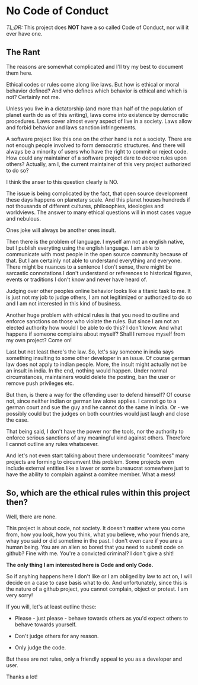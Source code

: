 # No Code of Conduct

*TL;DR:* This project  does **NOT** have a so called  Code of Conduct,
nor will it ever have one.

## The Rant

The reasons are somewhat complicated and  I'll try my best to document
them here.

Ethical codes  or rules come  along like laws.  But how is  ethical or
moral behavior defined? And who  defines which behavior is ethical and
which is not? Certainly not me.

Unless  you  live  in  a  dictatorship (and  more  than  half  of  the
population of  planet earth  do as  of this  writing), laws  come into
existence by democratic procedures. Laws  cover almost every aspect of
live in  a society. Laws allow  and forbid behavior and  laws sanction
infringements.

A software project like  this one on the other hand  is not a society.
There   are   not   enough   people  involved   to   form   democratic
structures. And there will always be  a minority of users who have the
right to commit or reject code. How could any maintainer of a software
project dare to decree rules upon  others? Actually, am I, the current
maintainer of this very project authorized to do so?

I think the anser to this question clearly is NO.

The  issue  is  being  complicated  by  the  fact,  that  open  source
development these  days happens  on planetary  scale. And  this planet
houses hundreds if not  thousands of different cultures, philosophies,
ideologies and worldviews.  The answer  to many ethical questions will
in most cases vague and nebulous.

Ones joke will always be another ones insult.

Then there  is the  problem of  language. I myself  am not  an english
native, but I publish everyting using  the english language. I am able
to communicate with  most people in the open  source community because
of that.   But I am  certainly not  able to understand  everything and
everyone. There  might be nuances to  a sentence I don't  sense, there
might be  sarcastic connotations I  don't understand or  references to
historical figures, events  or traditions I don't know  and never have
heard of.

Judging over other  peoples online behavior looks like  a titanic task
to me. It is just not my job  to judge others, I am not legitimized or
authorized to do so and I am not interested in this kind of business.

Another huge  problem with ethical rules  is that you need  to outline
and enforce sanctions  on those who violate the rules.  But since I am
not an  elected authority  how would I  be able to  do this?   I don't
know.  And  what happens if  someone complains about myself?   Shall I
remove myself from my own project? Come on!

Last but  not least there's  the law. So,  let's say someone  in india
says  something insulting  to some  other developer  in an  issue.  Of
course german  law does not apply  to indian people. More,  the insult
might actually  not be an insult  in india. In the  end, nothing would
happen.  Under  normal  circumstances, maintainers  would  delete  the
posting, ban the user or remove push privileges etc.

But then, is there a way for  the offending user to defend himself? Of
course not, since neither indian or german law alone applies. I cannot
go to  a german court  and sue the  guy and he  cannot do the  same in
india. Or -  we possibly could but the judges  on both countries would
just laugh and close the case.

That  being said,  I  don't have  the  power nor  the  tools, nor  the
authority to enforce serious sanctions  of any meaningful kind against
others. Therefore I cannot outline any rules whatsoever.

And let's not  even start talking about  there undemocratic "comitees"
many projects  are forming to  circumvent this problem.  Some projects
even  include  external  entities  like a  lawer  or  some  bureaucrat
somewhere  just to  have the  ability  to complain  against a  comitee
member. What a mess!



## So, which are the ethical rules within this project then?

Well, there are none.

This project is  about code, not society. It doesn't  matter where you
come from,  how you look,  how you think,  what you believe,  who your
friends are, whay you  said or did sometime in the  past. I don't even
care if you are a human being. You are an alien so bored that you need
to submit code on github? Fine with me. You're a convicted criminal? I
don't give a shit!

**The only thing I am interested here is Code and only Code.**

So if anyhing happens here I don't like  or I am obliged by law to act
on,  I  will  decide  on  a  case to  case  basis  what  to  do.   And
unfortunately,  since this  is the  nature  of a  github project,  you
cannot complain, object or protest. I am very sorry!

If you will, let's at least  outline these:

- Please - just please -  behave towards others as you'd expect others
  to behave towards yourself.

- Don't judge others for any reason.

- Only judge the code.

But these are not rules, only a  friendly appeal to you as a developer
and user.


Thanks a lot!

